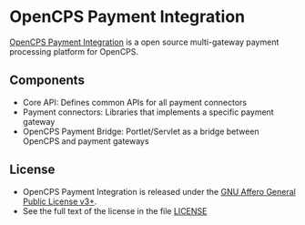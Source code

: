 # OpenCPS Payment Integration

[OpenCPS Payment Integration](https://github.com/VietOpenCPS/payment) is a open source multi-gateway payment processing platform for OpenCPS.

## Components
* Core API: Defines common APIs for all payment connectors
* Payment connectors: Libraries that implements a specific payment gateway
* OpenCPS Payment Bridge: Portlet/Servlet as a bridge between OpenCPS and payment gateways

## License
* OpenCPS Payment Integration is released under the [GNU Affero General Public License v3+](http://www.gnu.org/licenses/agpl-3.0.html).
* See the full text of the license in the file [LICENSE](LICENSE)
